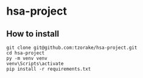 # hsa-project

## How to install
```
git clone git@github.com:tzorake/hsa-project.git
cd hsa-project
py -m venv venv
venv\Scripts\activate
pip install -r requirements.txt

```